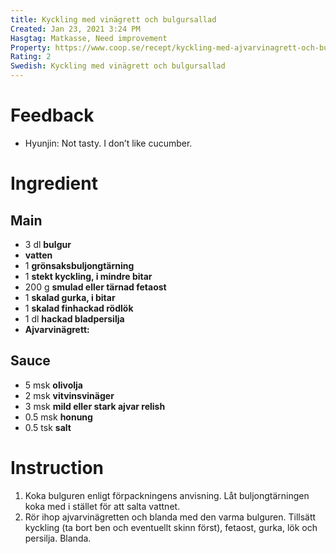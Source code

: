 ```yaml
---
title: Kyckling med vinägrett och bulgursallad
Created: Jan 23, 2021 3:24 PM
Hasgtag: Matkasse, Need improvement
Property: https://www.coop.se/recept/kyckling-med-ajvarvinagrett-och-bulgursallad
Rating: 2
Swedish: Kyckling med vinägrett och bulgursallad
---
```


# Feedback

- Hyunjin: Not tasty. I don’t like cucumber.

# Ingredient

## Main

- 3 dl **bulgur**
- **vatten**
- 1 **grönsaksbuljongtärning**
- 1 **stekt kyckling, i mindre bitar**
- 200 g **smulad eller tärnad fetaost**
- 1 **skalad gurka, i bitar**
- 1 **skalad finhackad rödlök**
- 1 dl **hackad bladpersilja**
- **Ajvarvinägrett:**

## Sauce

- 5 msk **olivolja**
- 2 msk **vitvinsvinäger**
- 3 msk **mild eller stark ajvar relish**
- 0.5 msk **honung**
- 0.5 tsk **salt**

# Instruction

1. Koka bulguren enligt förpackningens anvisning. Låt buljongtärningen koka med i stället för att salta vattnet.
2. Rör ihop ajvarvinägretten och blanda med den varma bulguren. Tillsätt kyckling (ta bort ben och eventuellt skinn först), fetaost, gurka, lök och persilja. Blanda.